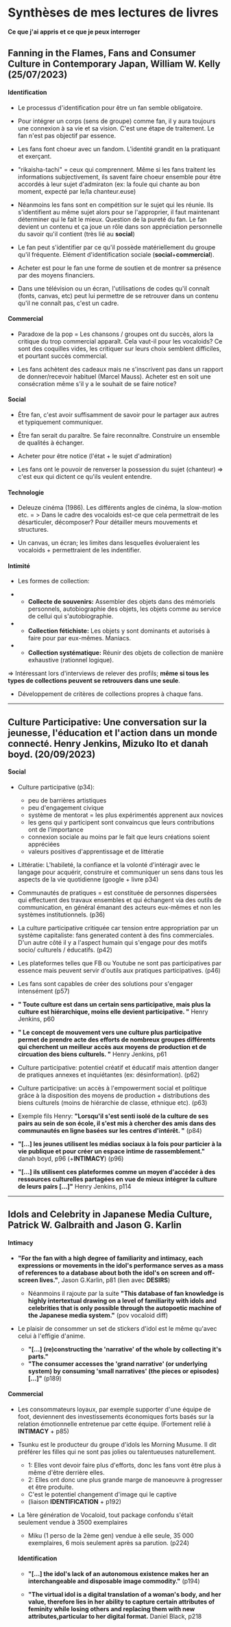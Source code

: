 # Synthèses de mes lectures de livres
**Ce que j'ai appris et ce que je peux interroger**


## Fanning in the Flames, Fans and Consumer Culture in Contemporary Japan, William W. Kelly (25/07/2023)

#### Identification

- Le processus d'identification pour être un fan semble obligatoire.

- Pour intégrer un corps (sens de groupe) comme fan, il y aura toujours une connexion à sa vie et sa vision. C'est une étape de traitement. Le fan n'est pas objectif par essence.

- Les fans font choeur avec un fandom. L'identité grandit en la pratiquant et exerçant.

- "rikaisha-tachi" = ceux qui comprennent.
Même si les fans traitent les informations subjectivement, ils savent faire choeur ensemble pour être accordés à leur sujet d'admiraton (ex: la foule qui chante au bon moment, expecté par le/la chanteur.euse)

- Néanmoins les fans sont en compétition sur le sujet qui les réunie.
Ils s'identifient au même sujet alors pour se l'approprier, il faut maintenant déterminer qui le fait le mieux.
Question de la pureté du fan.
Le fan devient un contenu et ça joue un rôle dans son appréciation personnelle du savoir qu'il contient (très lié au **social**)

- Le fan peut s'identifier par ce qu'il possède matériellement du groupe qu'il fréquente. Elément d'identification sociale (**social**+**commercial**).

- Acheter est pour le fan une forme de soutien et de montrer sa présence par des moyens financiers.

- Dans une télévision ou un écran, l'utilisations de codes qu'il connaît (fonts, canvas, etc) peut lui permettre de se retrouver dans un contenu qu'il ne connaît pas, c'est un cadre.

#### Commercial

- Paradoxe de la pop = Les chansons / groupes ont du succès, alors la critique du trop commercial apparaît. Cela vaut-il pour les vocaloids?
Ce sont des coquilles vides, les critiquer sur leurs choix semblent difficiles, et pourtant succès commercial.

- Les fans achètent des cadeaux mais ne s'inscrivent pas dans un rapport de donner/recevoir habituel (Marcel Mauss). Acheter est en soit une consécration même s'il y a le souhait de se faire notice?

#### Social

- Être fan, c'est avoir suffisamment de savoir pour le partager aux autres et typiquement communiquer.

- Être fan serait du paraître. Se faire reconnaître. Construire un ensemble de qualités à échanger.

- Acheter pour être notice (l'état + le sujet d'admiration)

- Les fans ont le pouvoir de renverser la possession du sujet (chanteur) => c'est eux qui dictent ce qu'ils veulent entendre.

#### Technologie

- Deleuze cinéma (1986). Les différents angles de cinéma, la slow-motion etc. = > Dans le cadre des vocaloids est-ce que cela permettrait de les désarticuler, décomposer? Pour détailler meurs mouvements et structures.

- Un canvas, un écran; les limites dans lesquelles évolueraient les vocaloids + permettraient de les indentifier.

#### Intimité

- Les formes de collection:
- - **Collecte de souvenirs:** Assembler des objets dans des mémoriels personnels, autobiographie des objets, les objets comme au service de cellui qui s'autobiographie.

- - **Collection fétichiste:** Les objets y sont dominants et autorisés à faire pour par eux-mêmes. Maniacs.

- - **Collection systématique:**  Réunir des objets de collection de manière exhaustive (rationnel logique).

=> Intéressant lors d'interviews de relever des profils; **même si tous les types de collections peuvent se retrouvers dans une seule**.

- Développement de critères de collections propres à chaque fans.

________

## Culture Participative: Une conversation sur la jeunesse, l'éducation et l'action dans un monde connecté. Henry Jenkins, Mizuko Ito et danah boyd. (20/09/2023)



#### Social
- Culture participative (p34):
    - peu de barrières artistiques
    - peu d'engagement civique
    - système de mentorat = les plus expérimentés apprenent aux novices
    - les gens qui y participent sont convaincus que leurs contributions ont de l'importance
    - connexion sociale au moins par le fait que leurs créations soient appréciées
    - valeurs positives d'apprentissage et de littératie

- Littératie: L'habileté, la confiance et la volonté d'intéragir avec le langage pour acquérir, construire et communiquer un sens dans tous les aspects de la vie quotidienne (google + livre p34)

- Communautés de pratiques = est constituée de personnes dispersées qui effectuent des travaux ensembles et qui échangent via des outils de communication, en général émanant des acteurs eux-mêmes et non les systèmes institutionnels. (p36)

- La culture participative critiquée car tension entre appropriation par un système capitaliste: fans generated content à des fins commerciales. D'un autre côté il y a l'aspect humain qui s'engage pour des motifs socio/ culturels / éducatifs. (p42)

- Les plateformes telles que FB ou Youtube ne sont pas participatives par essence mais peuvent servir d'outils aux pratiques participatives. (p46)

- Les fans sont capables de créer des solutions pour s'engager intensément (p57)

- **" Toute culture est dans un certain sens participative, mais plus la culture est hiérarchique, moins elle devient participative. "** Henry Jenkins, p60

-  **" Le concept de mouvement vers une culture plus participative permet de prendre acte des efforts de nombreux groupes différents qui cherchent un meilleur accès aux moyens de production et de circuation des biens culturels. "**  Henry Jenkins, p61

- Culture participative: potentiel créatif et éducatif mais attention danger de pratiques annexes et inquiétantes (ex: désinformation). (p62)

- Culture participative: un accès à l'empowerment social et politique grâce à la disposition des moyens de production + distributions des biens culturels (moins de hiérarchie de classe, ethnique etc). (p63)

- Exemple fils Henry: **"Lorsqu'il s'est senti isolé de la culture de ses pairs au sein de son école, il s'est mis à chercher des amis dans des communautés en ligne basées sur les centres d'intérêt. "** (p84)

- **"[...] les jeunes utilisent les médias sociaux à la fois pour particier à la vie publique et pour créer un espace intime de rassemblement."** danah boyd, p96 (+**INTIMACY**) (p96)

- **"[...] ils utilisent ces plateformes comme un moyen d'accéder à des ressources culturelles partagées en vue de mieux intégrer la culture de leurs pairs [...]"** Henry Jenkins, p114

_____

## Idols and Celebrity in Japanese Media Culture, Patrick W. Galbraith and Jason G. Karlin

#### Intimacy

- **"For the fan with a high degree of familiarity and intimacy, each expressions or movements in the idol's performance serves as a mass of references to a database about both the idol's on screen and off-screen lives."**, Jason G.Karlin, p81 (lien avec **DESIRS**)
    - Néanmoins il rajoute par la suite **"This database of fan knowledge is highly intertextual drawing on a level of familiarity with idols and celebrities that is only possible through the autopoetic machine of the Japanese media system."** (pov vocaloid diff)

- Le plaisir de consommer un set de stickers d'idol est le même qu'avec celui à l'effigie d'anime.
    - **"[...] (re)constructing the 'narrative' of the whole by collecting it's parts."**
    - **"The consumer accesses the 'grand narrative' (or underlying system) by consuming 'small narratives' (the pieces or episodes)[...]"** (p189)

#### Commercial

- Les consommateurs loyaux, par exemple supporter d'une équipe de foot, deviennent des investissements économiques forts basés sur la relation émotionnelle entretenue par cette équipe. (Fortement relié à **INTIMACY** + p85)

- Tsunku est le producteur du groupe d'idols les Morning Musume. Il dit préférer les filles qui ne sont pas jolies ou talentueuses naturellement.
    - 1: Elles vont devoir faire plus d'efforts, donc les fans vont être plus à même d'être derrière elles.
    - 2: Elles ont donc une plus grande marge de manoeuvre à progresser et être produite.
    - C'est le potentiel changement d'image qui le captive
    - (liaison **IDENTIFICATION** + p192)

- La 1ère génération de Vocaloid, tout package confondu s'était seulement vendue à 3500 exemplaires
    - Miku (1 perso de la 2ème gen) vendue à elle seule, 35 000 exemplaires, 6 mois seulement après sa parution. (p224)

    #### Identification

    - **"[...] the idol's lack of an autonomous existence makes her an interchangeable and disposable image commodity."** (p194)

    - **"The virtual idol is a digital translation of a woman's body, and her value, therefore lies in her ability to capture certain attributes of feminity while losing others and replacing them with new attributes,particular to her digital format.** Daniel Black, p218